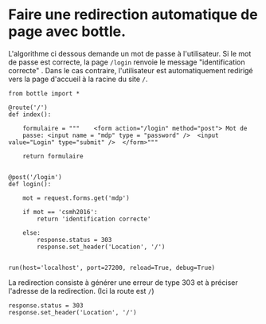 # Faire une redirection automatique de page avec bottle.  

L'algorithme ci dessous demande un mot de passe à l'utilisateur. Si le mot de passe est correcte, la page `/login` renvoie le message "identification correcte" . Dans le cas contraire, l'utilisateur est automatiquement redirigé vers la page d'accueil à la racine du site `/`.  

	from bottle import *
	
	@route('/')
	def index():
	
		formulaire = """	<form action="/login" method="post"> Mot de
		passe: <input name = "mdp" type = "password" />  <input value="Login" type="submit" /> 	</form>"""
	
		return formulaire
	
	
	@post('/login')
	def login():
	
		mot = request.forms.get('mdp')
	
		if mot == 'csmh2016':
			return 'identification correcte'
	
		else:
			response.status = 303
			response.set_header('Location', '/')
			
			
	run(host='localhost', port=27200, reload=True, debug=True)

La redirection consiste à générer une erreur de type 303 et à préciser l'adresse de la redirection.  (Ici la route est `/`)

	response.status = 303
	response.set_header('Location', '/')

